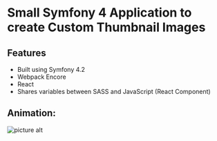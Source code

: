 # Small Symfony 4 Application to create Custom Thumbnail Images

## 

## Features
* Built using Symfony 4.2
* Webpack Encore
* React 
* Shares variables between SASS and JavaScript (React Component)

## Animation:
![picture alt](http://www.brightlightpictures.com/assets/images/portfolio/thethaw_header.jpg "Title is optional")

